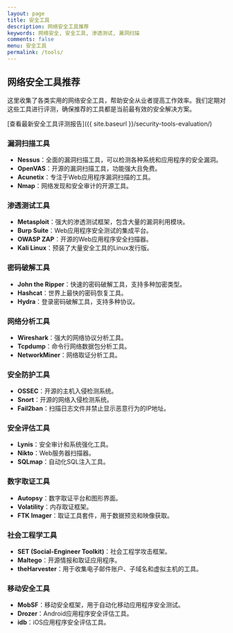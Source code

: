 ```yaml
---
layout: page
title: 安全工具
description: 网络安全工具推荐
keywords: 网络安全, 安全工具, 渗透测试, 漏洞扫描
comments: false
menu: 安全工具
permalink: /tools/
---
```


## 网络安全工具推荐

这里收集了各类实用的网络安全工具，帮助安全从业者提高工作效率。我们定期对这些工具进行评测，确保推荐的工具都是当前最有效的安全解决方案。

[查看最新安全工具评测报告]({{ site.baseurl }}/security-tools-evaluation/)

### 漏洞扫描工具

- **Nessus**：全面的漏洞扫描工具，可以检测各种系统和应用程序的安全漏洞。
- **OpenVAS**：开源的漏洞扫描工具，功能强大且免费。
- **Acunetix**：专注于Web应用程序漏洞扫描的工具。
- **Nmap**：网络发现和安全审计的开源工具。

### 渗透测试工具

- **Metasploit**：强大的渗透测试框架，包含大量的漏洞利用模块。
- **Burp Suite**：Web应用程序安全测试的集成平台。
- **OWASP ZAP**：开源的Web应用程序安全扫描器。
- **Kali Linux**：预装了大量安全工具的Linux发行版。

### 密码破解工具

- **John the Ripper**：快速的密码破解工具，支持多种加密类型。
- **Hashcat**：世界上最快的密码恢复工具。
- **Hydra**：登录密码破解工具，支持多种协议。

### 网络分析工具

- **Wireshark**：强大的网络协议分析工具。
- **Tcpdump**：命令行网络数据包分析工具。
- **NetworkMiner**：网络取证分析工具。

### 安全防护工具

- **OSSEC**：开源的主机入侵检测系统。
- **Snort**：开源的网络入侵检测系统。
- **Fail2ban**：扫描日志文件并禁止显示恶意行为的IP地址。

### 安全评估工具

- **Lynis**：安全审计和系统强化工具。
- **Nikto**：Web服务器扫描器。
- **SQLmap**：自动化SQL注入工具。

### 数字取证工具

- **Autopsy**：数字取证平台和图形界面。
- **Volatility**：内存取证框架。
- **FTK Imager**：取证工具套件，用于数据预览和映像获取。

### 社会工程学工具

- **SET (Social-Engineer Toolkit)**：社会工程学攻击框架。
- **Maltego**：开源情报和取证应用程序。
- **theHarvester**：用于收集电子邮件账户、子域名和虚拟主机的工具。

### 移动安全工具

- **MobSF**：移动安全框架，用于自动化移动应用程序安全测试。
- **Drozer**：Android应用程序安全评估工具。
- **idb**：iOS应用程序安全评估工具。